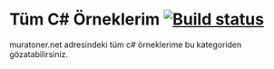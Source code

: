 # Tüm C# Örneklerim [![Build status](https://ci.appveyor.com/api/projects/status/nv2by0hmb6u6xxfp?svg=true)](https://ci.appveyor.com/project/muratoner/csharp)

muratoner.net adresindeki tüm c# örneklerime bu kategoriden gözatabilirsiniz. 
